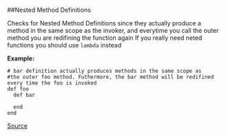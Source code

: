 ##Nested Method Definitions

Checks for Nested Method Definitions since they actually produce a method in the same scope as the invoker, and everytime you call the outer method you are redifining the function again
If you really need neted functions you should use ```lambda``` instead

**Example:**

```
# bar definition actually produces methods in the same scope as
#the outer foo method. Futhermore, the bar method will be redifined every time the foo is invoked
def foo
  def bar

  end
end
```

[Source](http://www.rubydoc.info/gems/rubocop/RuboCop/Cop/Lint/NestedMethodDefinition)
